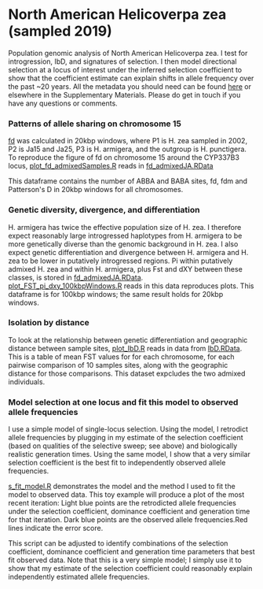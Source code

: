 # North American Helicoverpa zea (sampled 2019)

Population genomic analysis of North American Helicoverpa zea. I test for introgression, IbD, and signatures of selection. I then model directional selection at a locus of interest under the inferred selection coefficient to show that the coefficient estimate can explain shifts in allele frequency over the past ~20 years. All the metadata you should need can be found [here](https://github.com/hlnorth/north_american_helicoverpa_zea/blob/main/suppl_table_S2_VCF_metadata.csv) or elsewhere in the Supplementary Materials. Please do get in touch if you have any questions or comments. 

### Patterns of allele sharing on chromosome 15

[fd](https://academic.oup.com/mbe/article/32/1/244/2925550?login=true) was calculated in 20kbp windows, where P1 is H. zea sampled in 2002, P2 is Ja15 and Ja25, P3 is H. armigera, and the outgroup is H. punctigera. To reproduce the figure of fd on chromosome 15 around the CYP337B3 locus, [plot_fd_admixedSamples.R](https://github.com/hlnorth/north_american_helicoverpa_zea/blob/main/plot_fd_admixedSamples.R) reads in [fd_admixedJA.RData](https://github.com/hlnorth/north_american_helicoverpa_zea/blob/main/fd_admixedJA.RData)

This dataframe contains the number of ABBA and BABA sites, fd, fdm and Patterson's D in 20kbp windows for all chromosomes. 

### Genetic diversity, divergence, and differentiation

H. armigera has twice the effective population size of H. zea. I therefore expect reasonably large introgressed haplotypes from H. armigera to be more genetically diverse than the genomic background in H. zea. I also expect genetic differentiation and divergence between H. armigera and H. zea to be lower in putatively introgressed regions. Pi within putatively admixed H. zea and within H. armigera, plus Fst and dXY between these classes, is stored in [fd_admixedJA.RData](https://github.com/hlnorth/north_american_helicoverpa_zea/blob/main/fd_admixedJA.RData). [plot_FST_pi_dxy_100kbpWindows.R](https://github.com/hlnorth/north_american_helicoverpa_zea/blob/main/plot_FST_pi_dxy_100kbpWindows.R) reads in this data reproduces plots. This dataframe is for 100kbp windows; the same result holds for 20kbp windows. 


### Isolation by distance

To look at the relationship between genetic differentiation and geographic distance between sample sites, [plot_IbD.R](https://github.com/hlnorth/north_american_helicoverpa_zea/blob/main/plot_IbD.R) reads in data from [IbD.RData](https://github.com/hlnorth/north_american_helicoverpa_zea/blob/main/IbD.RData). This is a table of mean FST values for for each chromosome, for each pairwise comparison of 10 samples sites, along with the geographic distance for those comparisons. This dataset expcludes the two admixed individuals. 

### Model selection at one locus and fit this model to observed allele frequencies

I use a simple model of single-locus selection. Using the model, I retrodict allele frequencies by plugging in my estimate of the selection coefficient (based on qualities of the selective sweep; see above) and biologically realistic generation times. Using the same model, I show that a very similar selection coefficient is the best fit to independently observed allele frequencies. 

[s_fit_model.R](https://github.com/hlnorth/north_american_helicoverpa_zea/blob/main/s_fit_model.R) demonstrates the model and the method I used to fit the model to observed data. This toy example will produce a plot of the most recent iteration: Light blue points are the retrodicted allele frequencies under the selection coefficient, dominance coefficient and generation time for that iteration.
Dark blue points are the observed allele frequencies.Red lines indicate the error score. 

This script can be adjusted to identify combinations of the selection coefficient, dominance coefficient and generation time parameters that best fit observed data. Note that this is a very simple model; I simply use it to show that my estimate of the selection coefficient could reasonably explain independently estimated allele frequencies.
